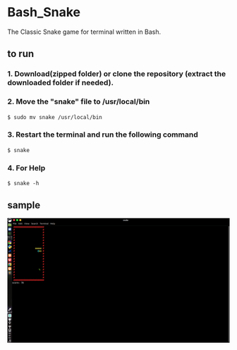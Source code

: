 # Bash_Snake
The Classic Snake game for terminal written in Bash.

## to run
### 1. Download(zipped folder) or clone the repository (extract the downloaded folder if needed).
### 2. Move the "snake" file to /usr/local/bin

```
$ sudo mv snake /usr/local/bin
```

### 3. Restart the terminal and run the following command

```
$ snake
```
### 4. For Help

```
$ snake -h
```

## sample
![Demo](https://github.com/sumqwerty/Bash_Snake/blob/main/demo/snakeSS.png)
